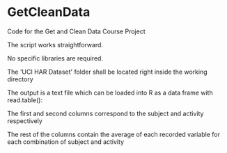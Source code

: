 GetCleanData
============

Code for the Get and Clean Data Course Project

The script works straightforward. 

No specific libraries are required.

The 'UCI HAR Dataset' folder shall be located right inside the working directory

The output is a text file which can be loaded into R as a data frame with read.table(): 

The first and second columns correspond to the subject and activity respectively

The rest of the columns contain the average of each recorded variable for each combination of subject and activity


